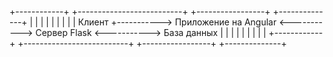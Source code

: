 +------------+           +--------------------------+           +-----------------+           +--------------+
|            |           |                          |           |                 |           |              |
|   Клиент   +-----------> Приложение на Angular    <----------->  Сервер Flask   <----------->  База данных |
|            |           |                          |           |                 |           |              |
+------------+           +--------------------------+           +-----------------+           +--------------+
